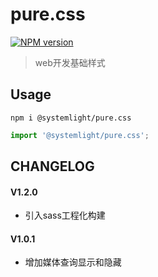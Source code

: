 # pure.css

[![NPM version](https://img.shields.io/npm/v/@systemlight/pure.css.svg)](https://www.npmjs.com/package/@systemlight/pure.css)

> web开发基础样式

## Usage

```shell
npm i @systemlight/pure.css
```

```javascript
import '@systemlight/pure.css';
```

## CHANGELOG

#### V1.2.0

- 引入sass工程化构建

#### V1.0.1

- 增加媒体查询显示和隐藏

